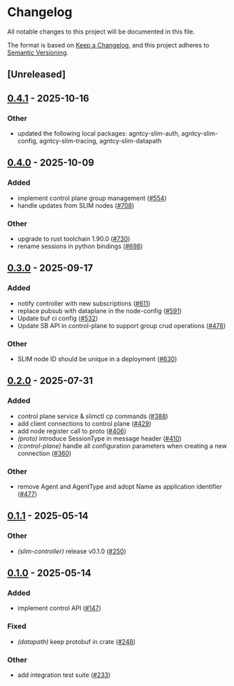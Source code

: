 # Changelog

All notable changes to this project will be documented in this file.

The format is based on [Keep a Changelog](https://keepachangelog.com/en/1.0.0/),
and this project adheres to [Semantic Versioning](https://semver.org/spec/v2.0.0.html).

## [Unreleased]

## [0.4.1](https://github.com/agntcy/slim/compare/slim-controller-v0.4.0...slim-controller-v0.4.1) - 2025-10-16

### Other

- updated the following local packages: agntcy-slim-auth, agntcy-slim-config, agntcy-slim-tracing, agntcy-slim-datapath

## [0.4.0](https://github.com/agntcy/slim/compare/slim-controller-v0.3.0...slim-controller-v0.4.0) - 2025-10-09

### Added

- implement control plane group management ([#554](https://github.com/agntcy/slim/pull/554))
- handle updates from SLIM nodes ([#708](https://github.com/agntcy/slim/pull/708))

### Other

- upgrade to rust toolchain 1.90.0 ([#730](https://github.com/agntcy/slim/pull/730))
- rename sessions in python bindings ([#698](https://github.com/agntcy/slim/pull/698))

## [0.3.0](https://github.com/agntcy/slim/compare/slim-controller-v0.2.0...slim-controller-v0.3.0) - 2025-09-17

### Added

- notify controller with new subscriptions ([#611](https://github.com/agntcy/slim/pull/611))
- replace pubsub with dataplane in the node-config ([#591](https://github.com/agntcy/slim/pull/591))
- Update buf ci config ([#532](https://github.com/agntcy/slim/pull/532))
- Update SB API in control-plane to support group crud operations ([#478](https://github.com/agntcy/slim/pull/478))

### Other

- SLIM node ID should be unique in a deployment ([#630](https://github.com/agntcy/slim/pull/630))

## [0.2.0](https://github.com/agntcy/slim/compare/slim-controller-v0.1.1...slim-controller-v0.2.0) - 2025-07-31

### Added

- control plane service & slimctl cp commands ([#388](https://github.com/agntcy/slim/pull/388))
- add client connections to control plane ([#429](https://github.com/agntcy/slim/pull/429))
- add node register call to proto ([#406](https://github.com/agntcy/slim/pull/406))
- *(proto)* introduce SessionType in message header ([#410](https://github.com/agntcy/slim/pull/410))
- *(control-plane)* handle all configuration parameters when creating a new connection ([#360](https://github.com/agntcy/slim/pull/360))

### Other

- remove Agent and AgentType and adopt Name as application identifier ([#477](https://github.com/agntcy/slim/pull/477))

## [0.1.1](https://github.com/agntcy/slim/compare/slim-controller-v0.1.0...slim-controller-v0.1.1) - 2025-05-14

### Other

- *(slim-controller)* release v0.1.0 ([#250](https://github.com/agntcy/slim/pull/250))

## [0.1.0](https://github.com/agntcy/slim/releases/tag/slim-controller-v0.1.0) - 2025-05-14

### Added

- implement control API ([#147](https://github.com/agntcy/slim/pull/147))

### Fixed

- *(datapath)* keep protobuf in crate ([#248](https://github.com/agntcy/slim/pull/248))

### Other

- add integration test suite ([#233](https://github.com/agntcy/slim/pull/233))
